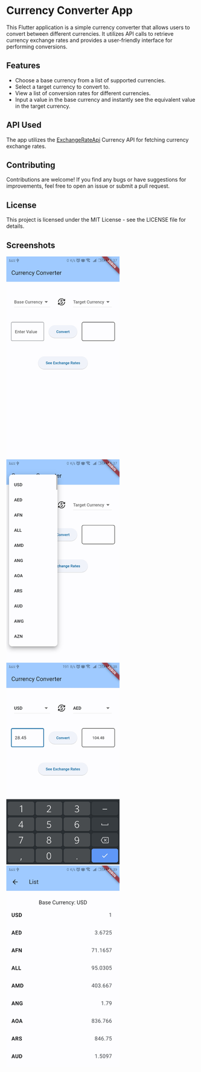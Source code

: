 # Currency Converter App

This Flutter application is a simple currency converter that allows users to convert between different currencies. It utilizes API calls to retrieve currency exchange rates and provides a user-friendly interface for performing conversions.

## Features

- Choose a base currency from a list of supported currencies.
- Select a target currency to convert to.
- View a list of conversion rates for different currencies.
- Input a value in the base currency and instantly see the equivalent value in the target currency.

## API Used
The app utilizes the [ExchangeRateApi](https://v6.exchangerate-api.com) Currency API for fetching currency exchange rates.

## Contributing
Contributions are welcome! If you find any bugs or have suggestions for improvements, feel free to open an issue or submit a pull request.

## License
This project is licensed under the MIT License - see the LICENSE file for details.

## Screenshots
<img src="screenshots\HomeScreen.jpg" alt="HomeScreen" width="300">
<img src="screenshots\SelectCurrency.jpg" alt="SelectCurreny" width="300">
<img src="screenshots\EnterValue.jpg" alt="EnterValue" width="300">
<img src="screenshots\SeeList.jpg" alt="SeeList" width="300">
